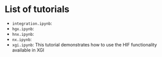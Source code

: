 # List of tutorials

* `integration.ipynb`:
* `hgx.ipynb`:
* `hnx.ipynb`:
* `nx.ipynb`:
* `xgi.ipynb`: This tutorial demonstrates how to use the HIF functionality available in XGI